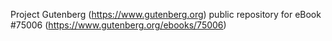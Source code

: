 Project Gutenberg (https://www.gutenberg.org) public repository for
eBook #75006 (https://www.gutenberg.org/ebooks/75006)
